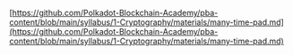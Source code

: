 [https://github.com/Polkadot-Blockchain-Academy/pba-content/blob/main/syllabus/1-Cryptography/materials/many-time-pad.md](https://github.com/Polkadot-Blockchain-Academy/pba-content/blob/main/syllabus/1-Cryptography/materials/many-time-pad.md)
